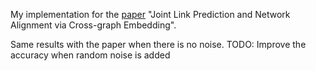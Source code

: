 My implementation for the [paper](https://www.ijcai.org/Proceedings/2019/312) "Joint Link Prediction and Network Alignment via Cross-graph Embedding".

Same results with the paper when there is no noise.
TODO: Improve the accuracy when random noise is added 

